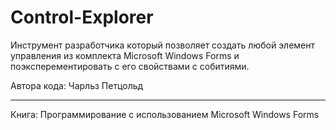 # Control-Explorer

Инструмент разработчика который позволяет создать любой элемент управления из комплекта Microsoft Windows Forms и поэксперементировать с его свойствами с собитиями.


Автора кода: Чарльз Петцольд

---

Книга: Программирование с использованием Microsoft Windows Forms
